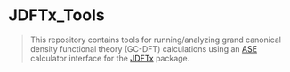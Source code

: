 # JDFTx_Tools
> This repository contains tools for running/analyzing grand canonical density functional theory (GC-DFT) calculations using an [ASE](https://wiki.fysik.dtu.dk/ase/index.html) calculator interface for the [JDFTx](https://jdftx.org/) package.
  <h1>
 
  
